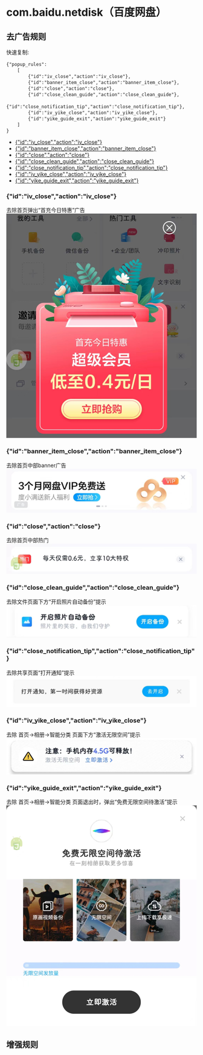 # com.baidu.netdisk（百度网盘）

## 去广告规则

快速复制:
```
{"popup_rules":
    [
        {"id":"iv_close","action":"iv_close"},
        {"id":"banner_item_close","action":"banner_item_close"},
        {"id":"close","action":"close"},
        {"id":"close_clean_guide","action":"close_clean_guide"},
        {"id":"close_notification_tip","action":"close_notification_tip"},
        {"id":"iv_yike_close","action":"iv_yike_close"},
        {"id":"yike_guide_exit","action":"yike_guide_exit"}
    ]
}
```

- [{"id":"iv_close","action":"iv_close"}](#idiv_closeactioniv_close)
- [{"id":"banner_item_close","action":"banner_item_close"}](#idbanner_item_closeactionbanner_item_close)
- [{"id":"close","action":"close"}](#idcloseactionclose)
- [{"id":"close_clean_guide","action":"close_clean_guide"}](#idclose_clean_guideactionclose_clean_guide)
- [{"id":"close_notification_tip","action":"close_notification_tip"}](#idclose_notification_tipactionclose_notification_tip)
- [{"id":"iv_yike_close","action":"iv_yike_close"}](#idiv_yike_closeactioniv_yike_close)
- [{"id":"yike_guide_exit","action":"yike_guide_exit"}](#idyike_guide_exitactionyike_guide_exit)

### {"id":"iv_close","action":"iv_close"}
去除首页弹出“首充今日特惠”广告
![](./assets/iv_close.jpg)

### {"id":"banner_item_close","action":"banner_item_close"}
去除首页中部banner广告
![](./assets/banner_item_close.jpg)

### {"id":"close","action":"close"}
去除首页中部热门
![](./assets/close.jpg)

### {"id":"close_clean_guide","action":"close_clean_guide"}
去除文件页面下方“开启照片自动备份”提示
![](./assets/close_clean_guide.jpg)

### {"id":"close_notification_tip","action":"close_notification_tip"}
去除共享页面“打开通知”提示
![](./assets/close_notification_tip.jpg)

### {"id":"iv_yike_close","action":"iv_yike_close"}
去除 首页->相册->智能分类 页面下方“激活无限空间”提示
![](./assets/iv_yike_close.jpg)

### {"id":"yike_guide_exit","action":"yike_guide_exit"}
去除 首页->相册->智能分类 页面退出时，弹出“免费无限空间待激活”提示
![](./assets/yike_guide_exit.jpg)

## 增强规则